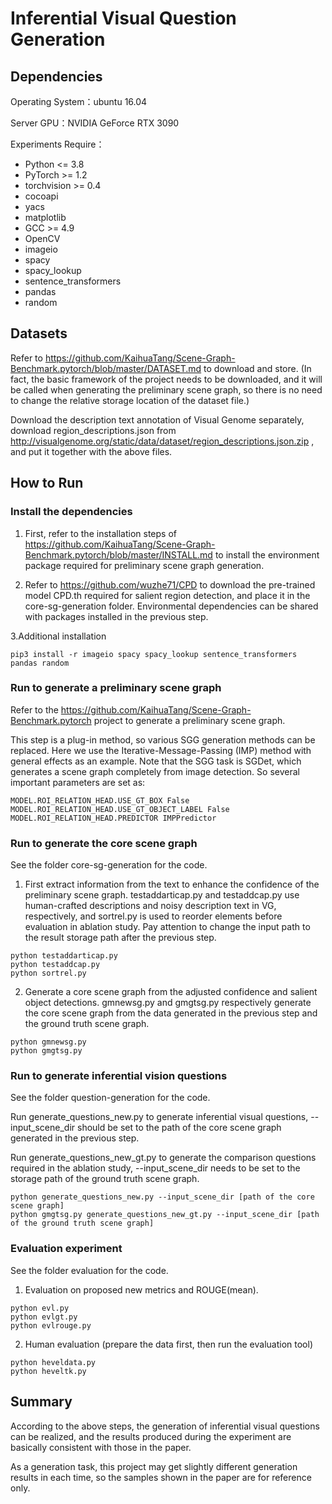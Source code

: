 # Inferential Visual Question Generation

## Dependencies

Operating System：ubuntu 16.04

Server GPU：NVIDIA GeForce RTX 3090

Experiments Require：

- Python <= 3.8
- PyTorch >= 1.2
- torchvision >= 0.4
- cocoapi
- yacs
- matplotlib
- GCC >= 4.9
- OpenCV
- imageio
- spacy
- spacy_lookup
- sentence_transformers
- pandas
- random

## Datasets

Refer to https://github.com/KaihuaTang/Scene-Graph-Benchmark.pytorch/blob/master/DATASET.md to download and store. (In fact, the basic framework of the project needs to be downloaded, and it will be called when generating the preliminary scene graph, so there is no need to change the relative storage location of the dataset file.)

Download the description text annotation of Visual Genome separately, download region_descriptions.json from http://visualgenome.org/static/data/dataset/region_descriptions.json.zip , and put it together with the above files.

## How to Run

### Install the dependencies

1. First, refer to the installation steps of https://github.com/KaihuaTang/Scene-Graph-Benchmark.pytorch/blob/master/INSTALL.md to install the environment package required for preliminary scene graph generation.

2. Refer to https://github.com/wuzhe71/CPD to download the pre-trained model CPD.th required for salient region detection, and place it in the core-sg-generation folder. Environmental dependencies can be shared with packages installed in the previous step.

3.Additional installation
```
pip3 install -r imageio spacy spacy_lookup sentence_transformers pandas random
```

### Run to generate a preliminary scene graph

Refer to the https://github.com/KaihuaTang/Scene-Graph-Benchmark.pytorch project to generate a preliminary scene graph.

This step is a plug-in method, so various SGG generation methods can be replaced. Here we use the Iterative-Message-Passing (IMP) method with general effects as an example. Note that the SGG task is SGDet, which generates a scene graph completely from image detection. So several important parameters are set as:
```
MODEL.ROI_RELATION_HEAD.USE_GT_BOX False
MODEL.ROI_RELATION_HEAD.USE_GT_OBJECT_LABEL False
MODEL.ROI_RELATION_HEAD.PREDICTOR IMPPredictor
```

### Run to generate the core scene graph

See the folder core-sg-generation for the code.

1. First extract information from the text to enhance the confidence of the preliminary scene graph. testaddarticap.py and testaddcap.py use human-crafted descriptions and noisy description text in VG, respectively, and sortrel.py is used to reorder elements before evaluation in ablation study. Pay attention to change the input path to the result storage path after the previous step.
```
python testaddarticap.py
python testaddcap.py
python sortrel.py
```
2. Generate a core scene graph from the adjusted confidence and salient object detections. gmnewsg.py and gmgtsg.py respectively generate the core scene graph from the data generated in the previous step and the ground truth scene graph.
```
python gmnewsg.py
python gmgtsg.py
```

### Run to generate inferential vision questions

See the folder question-generation for the code.

Run generate_questions_new.py to generate inferential visual questions, --input_scene_dir should be set to the path of the core scene graph generated in the previous step.

Run generate_questions_new_gt.py to generate the comparison questions required in the ablation study, --input_scene_dir needs to be set to the storage path of the ground truth scene graph.
```
python generate_questions_new.py --input_scene_dir [path of the core scene graph]
python gmgtsg.py generate_questions_new_gt.py --input_scene_dir [path of the ground truth scene graph]
```

### Evaluation experiment

See the folder evaluation for the code.

1. Evaluation on proposed new metrics and ROUGE(mean). 
```
python evl.py
python evlgt.py
python evlrouge.py
```

2. Human evaluation (prepare the data first, then run the evaluation tool)
```
python heveldata.py
python heveltk.py
```

## Summary

According to the above steps, the generation of inferential visual questions can be realized, and the results produced during the experiment are basically consistent with those in the paper.

As a generation task, this project may get slightly different generation results in each time, so the samples shown in the paper are for reference only.